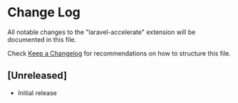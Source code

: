 # Change Log

All notable changes to the "laravel-accelerate" extension will be documented in this file.

Check [Keep a Changelog](http://keepachangelog.com/) for recommendations on how to structure this file.

## [Unreleased]

- Initial release